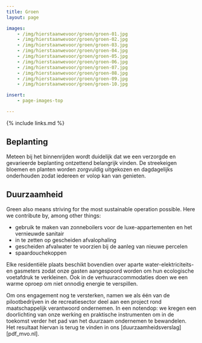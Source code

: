 ```yaml
---
title: Groen
layout: page

images:
    - /img/hierstaanwevoor/groen/groen-01.jpg
    - /img/hierstaanwevoor/groen/groen-02.jpg
    - /img/hierstaanwevoor/groen/groen-03.jpg
    - /img/hierstaanwevoor/groen/groen-04.jpg
    - /img/hierstaanwevoor/groen/groen-05.jpg
    - /img/hierstaanwevoor/groen/groen-06.jpg
    - /img/hierstaanwevoor/groen/groen-07.jpg
    - /img/hierstaanwevoor/groen/groen-08.jpg
    - /img/hierstaanwevoor/groen/groen-09.jpg
    - /img/hierstaanwevoor/groen/groen-10.jpg

insert:
    - page-images-top

---
```


{% include links.md %}

## Beplanting

Meteen bij het binnenrijden wordt duidelijk dat we een verzorgde en gevarieerde beplanting ontzettend belangrijk vinden. De streekeigen bloemen en planten worden zorgvuldig uitgekozen en dagdagelijks onderhouden zodat iedereen er volop kan van genieten.<br>


## Duurzaamheid

Green also means striving for the most sustainable operation possible. Here we contribute by, among other things:

- gebruik te maken van zonneboilers voor de luxe-appartementen en het vernieuwde sanitair
- in te zetten op gescheiden afvalophaling
- gescheiden afvalwater te voorzien bij de aanleg van nieuwe percelen
- spaardouchekoppen

Elke residentiële plaats beschikt bovendien over aparte water-elektriciteits-en gasmeters zodat onze gasten aangespoord worden om hun ecologische voetafdruk te verkleinen. Ook in de verhuuraccommodaties doen we een warme oproep om niet onnodig energie te verspillen.

Om ons engagement nog te versterken, namen we als één van de pilootbedrijven in de recreatiesector deel aan een project rond maatschappelijk verantwoord ondernemen. In een notendop: we kregen een doorlichting van onze werking en praktische instrumenten om in de toekomst verder het pad van het duurzaam ondernemen te bewandelen.<br>
Het resultaat hiervan is terug te vinden in ons [duurzaamheidsverslag] [pdf_mvo.nl]. 

